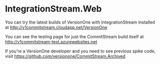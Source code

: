 IntegrationStream.Web
======================

You can try the latest builds of VersionOne with IntegrationStream installed at http://v1commitstream.cloudapp.net/VersionOne

You can see the testing page for just the CommitStream build itself at http://v1commitstream-test.azurewebsites.net

If you're a VersionOne developer and you need to see previous spike code, visit https://github.com/versionone/CommitStream.Archived
